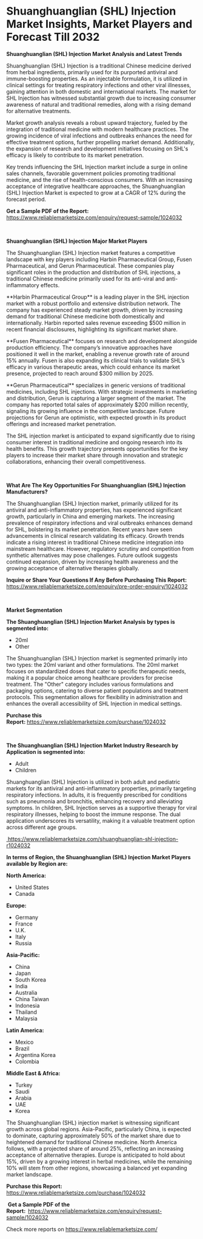 <p><h1>Shuanghuanglian (SHL) Injection Market Insights, Market Players and Forecast Till 2032</h1></p><p><strong>Shuanghuanglian (SHL) Injection Market Analysis and Latest Trends</strong></p>
<p><p>Shuanghuanglian (SHL) Injection is a traditional Chinese medicine derived from herbal ingredients, primarily used for its purported antiviral and immune-boosting properties. As an injectable formulation, it is utilized in clinical settings for treating respiratory infections and other viral illnesses, gaining attention in both domestic and international markets. The market for SHL Injection has witnessed substantial growth due to increasing consumer awareness of natural and traditional remedies, along with a rising demand for alternative treatments.</p><p>Market growth analysis reveals a robust upward trajectory, fueled by the integration of traditional medicine with modern healthcare practices. The growing incidence of viral infections and outbreaks enhances the need for effective treatment options, further propelling market demand. Additionally, the expansion of research and development initiatives focusing on SHL's efficacy is likely to contribute to its market penetration.</p><p>Key trends influencing the SHL Injection market include a surge in online sales channels, favorable government policies promoting traditional medicine, and the rise of health-conscious consumers. With an increasing acceptance of integrative healthcare approaches, the Shuanghuanglian (SHL) Injection Market is expected to grow at a CAGR of 12% during the forecast period.</p></p>
<p><strong>Get a Sample PDF of the Report:&nbsp;</strong> <a href="https://www.reliablemarketsize.com/enquiry/request-sample/1024032?utm_campaign=2459&utm_medium=2&utm_source=Github&utm_content=ia&utm_term=09032025&utm_id=shuanghuanglian-shl-injection">https://www.reliablemarketsize.com/enquiry/request-sample/1024032</a></p>
<p>&nbsp;</p>
<p><strong>Shuanghuanglian (SHL) Injection Major Market Players</strong></p>
<p><p>The Shuanghuanglian (SHL) Injection market features a competitive landscape with key players including Harbin Pharmaceutical Group, Fusen Pharmaceutical, and Gerun Pharmaceutical. These companies play significant roles in the production and distribution of SHL injections, a traditional Chinese medicine primarily used for its anti-viral and anti-inflammatory effects.</p><p>**Harbin Pharmaceutical Group** is a leading player in the SHL injection market with a robust portfolio and extensive distribution network. The company has experienced steady market growth, driven by increasing demand for traditional Chinese medicine both domestically and internationally. Harbin reported sales revenue exceeding $500 million in recent financial disclosures, highlighting its significant market share.</p><p>**Fusen Pharmaceutical** focuses on research and development alongside production efficiency. The company’s innovative approaches have positioned it well in the market, enabling a revenue growth rate of around 15% annually. Fusen is also expanding its clinical trials to validate SHL’s efficacy in various therapeutic areas, which could enhance its market presence, projected to reach around $300 million by 2025.</p><p>**Gerun Pharmaceutical** specializes in generic versions of traditional medicines, including SHL injections. With strategic investments in marketing and distribution, Gerun is capturing a larger segment of the market. The company has reported total sales of approximately $200 million recently, signaling its growing influence in the competitive landscape. Future projections for Gerun are optimistic, with expected growth in its product offerings and increased market penetration.</p><p>The SHL injection market is anticipated to expand significantly due to rising consumer interest in traditional medicine and ongoing research into its health benefits. This growth trajectory presents opportunities for the key players to increase their market share through innovation and strategic collaborations, enhancing their overall competitiveness.</p></p>
<p>&nbsp;</p>
<p><strong>What Are The Key Opportunities For Shuanghuanglian (SHL) Injection Manufacturers?</strong></p>
<p><p>The Shuanghuanglian (SHL) Injection market, primarily utilized for its antiviral and anti-inflammatory properties, has experienced significant growth, particularly in China and emerging markets. The increasing prevalence of respiratory infections and viral outbreaks enhances demand for SHL, bolstering its market penetration. Recent years have seen advancements in clinical research validating its efficacy. Growth trends indicate a rising interest in traditional Chinese medicine integration into mainstream healthcare. However, regulatory scrutiny and competition from synthetic alternatives may pose challenges. Future outlook suggests continued expansion, driven by increasing health awareness and the growing acceptance of alternative therapies globally.</p></p>
<p><strong>Inquire or Share Your Questions If Any Before Purchasing This Report:</strong> <a href="https://www.reliablemarketsize.com/enquiry/pre-order-enquiry/1024032?utm_campaign=2459&utm_medium=2&utm_source=Github&utm_content=ia&utm_term=09032025&utm_id=shuanghuanglian-shl-injection">https://www.reliablemarketsize.com/enquiry/pre-order-enquiry/1024032</a></p>
<p>&nbsp;</p>
<p><strong>Market Segmentation</strong></p>
<p><strong>The Shuanghuanglian (SHL) Injection Market Analysis by types is segmented into:</strong></p>
<p><ul><li>20ml</li><li>Other</li></ul></p>
<p><p>The Shuanghuanglian (SHL) Injection market is segmented primarily into two types: the 20ml variant and other formulations. The 20ml market focuses on standardized doses that cater to specific therapeutic needs, making it a popular choice among healthcare providers for precise treatment. The "Other" category includes various formulations and packaging options, catering to diverse patient populations and treatment protocols. This segmentation allows for flexibility in administration and enhances the overall accessibility of SHL Injection in medical settings.</p></p>
<p><strong>Purchase this Report:&nbsp;</strong><a href="https://www.reliablemarketsize.com/purchase/1024032?utm_campaign=2459&utm_medium=2&utm_source=Github&utm_content=ia&utm_term=09032025&utm_id=shuanghuanglian-shl-injection">https://www.reliablemarketsize.com/purchase/1024032</a></p>
<p>&nbsp;</p>
<p><strong>The Shuanghuanglian (SHL) Injection Market Industry Research by Application is segmented into:</strong></p>
<p><ul><li>Adult</li><li>Children</li></ul></p>
<p><p>Shuanghuanglian (SHL) Injection is utilized in both adult and pediatric markets for its antiviral and anti-inflammatory properties, primarily targeting respiratory infections. In adults, it is frequently prescribed for conditions such as pneumonia and bronchitis, enhancing recovery and alleviating symptoms. In children, SHL Injection serves as a supportive therapy for viral respiratory illnesses, helping to boost the immune response. The dual application underscores its versatility, making it a valuable treatment option across different age groups.</p></p>
<p><a href="https://www.reliablemarketsize.com/shuanghuanglian-shl-injection-r1024032?utm_campaign=2459&utm_medium=2&utm_source=Github&utm_content=ia&utm_term=09032025&utm_id=shuanghuanglian-shl-injection">&nbsp;https://www.reliablemarketsize.com/shuanghuanglian-shl-injection-r1024032</a></p>
<p><strong>In terms of Region, the Shuanghuanglian (SHL) Injection Market Players available by Region are:</strong></p>
<p>
    <p> <strong> North America: </strong>
        <ul>
            <li>United States</li>
            <li>Canada</li>
        </ul>
        </p> 
    <p> <strong> Europe: </strong>
        <ul>
            <li>Germany</li>
            <li>France</li>
            <li>U.K.</li>
            <li>Italy</li>
            <li>Russia</li>
        </ul>
        </p> 
    <p> <strong> Asia-Pacific: </strong>
        <ul>
            <li>China</li>
            <li>Japan</li>
            <li>South Korea</li>
            <li>India</li>
            <li>Australia</li>
            <li>China Taiwan</li>
            <li>Indonesia</li>
            <li>Thailand</li>
            <li>Malaysia</li>
        </ul>
        </p> 
    <p> <strong> Latin America: </strong>
        <ul>
            <li>Mexico</li>
            <li>Brazil</li>
            <li>Argentina Korea</li>
            <li>Colombia</li>
        </ul>
        </p> 
    <p> <strong> Middle East & Africa: </strong>
        <ul>
            <li>Turkey</li>
            <li>Saudi</li>
            <li>Arabia</li>
            <li>UAE</li>
            <li>Korea</li>
        </ul>
    </p>
    </p>
<p><p>The Shuanghuanglian (SHL) injection market is witnessing significant growth across global regions. Asia-Pacific, particularly China, is expected to dominate, capturing approximately 50% of the market share due to heightened demand for traditional Chinese medicine. North America follows, with a projected share of around 25%, reflecting an increasing acceptance of alternative therapies. Europe is anticipated to hold about 15%, driven by a growing interest in herbal medicines, while the remaining 10% will stem from other regions, showcasing a balanced yet expanding market landscape.</p></p>
<p><strong>Purchase this Report: </strong><a href="https://www.reliablemarketsize.com/purchase/1024032?utm_campaign=2459&utm_medium=2&utm_source=Github&utm_content=ia&utm_term=09032025&utm_id=shuanghuanglian-shl-injection">https://www.reliablemarketsize.com/purchase/1024032</a></p>
<p>&nbsp;<strong>Get a Sample PDF of the Report:&nbsp;&nbsp;</strong><a href="https://www.reliablemarketsize.com/enquiry/request-sample/1024032?utm_campaign=2459&utm_medium=2&utm_source=Github&utm_content=ia&utm_term=09032025&utm_id=shuanghuanglian-shl-injection">https://www.reliablemarketsize.com/enquiry/request-sample/1024032</a></p>
<p><strong></strong></p>
<p>Check more reports on <a href="https://www.reliablemarketsize.com/?utm_campaign=2459&utm_medium=2&utm_source=Github&utm_content=ia&utm_term=09032025&utm_id=shuanghuanglian-shl-injection">https://www.reliablemarketsize.com/</a></p>